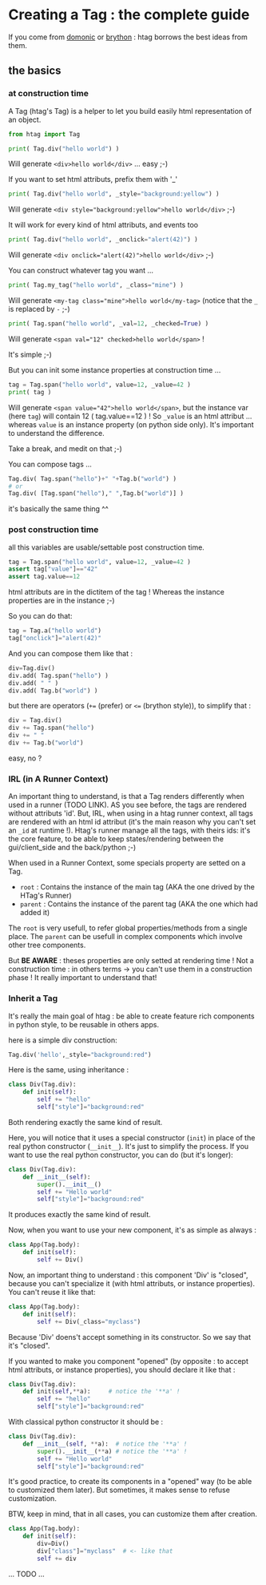 # Creating a Tag : the complete guide

If you come from [domonic](https://github.com/byteface/domonic) or [brython](https://brython.info/static_doc/fr/create.html) : htag borrows the best ideas from them.

## the basics

### at construction time
A Tag (htag's Tag) is a helper to let you build easily html representation of an object.

```python
from htag import Tag

print( Tag.div("hello world") )
```
Will generate `<div>hello world</div>` ... easy ;-)

If you want to set html attributs, prefix them with '_'

```python
print( Tag.div("hello world", _style="background:yellow") )
```
Will generate `<div style="background:yellow">hello world</div>` ;-)

It will work for every kind of html attributs, and events too

```python
print( Tag.div("hello world", _onclick="alert(42)") )
```
Will generate `<div onclick="alert(42)">hello world</div>` ;-)

You can construct whatever tag you want ...

```python
print( Tag.my_tag("hello world", _class="mine") )
```
Will generate `<my-tag class="mine">hello world</my-tag>` (notice that the `_` is replaced by `-` ;-)

```python
print( Tag.span("hello world", _val=12, _checked=True) )
```
Will generate `<span val="12" checked>hello world</span>` !

It's simple ;-)

But you can init some instance properties at construction time ...
```python
tag = Tag.span("hello world", value=12, _value=42 )
print( tag )
```
Will generate `<span value="42">hello world</span>`, but the instance var (here `tag`) will contain 12 ( tag.value==12 ) !
So `_value` is an html attribut ... whereas `value` is an instance property (on python side only). It's important to understand the difference.

Take a break, and medit on that ;-)

You can compose tags ...
```python
Tag.div( Tag.span("hello")+" "+Tag.b("world") )
# or
Tag.div( [Tag.span("hello")," ",Tag.b("world")] )
```
it's basically the same thing ^^

### post construction time

all this variables are usable/settable post construction time.
```python
tag = Tag.span("hello world", value=12, _value=42 )
assert tag["value"]=="42"
assert tag.value==12
```
html attributs are in the dictitem of the tag ! Whereas the instance properties are in the instance ;-)

So you can do that:
```python
tag = Tag.a("hello world")
tag["onclick"]="alert(42)"
```
And you can compose them like that :

```python
div=Tag.div()
div.add( Tag.span("hello") )
div.add( " " )
div.add( Tag.b("world") )
```

but there are operators (`+=` (prefer) or `<=` (brython style)), to simplify that :
```python
div = Tag.div()
div += Tag.span("hello")
div += " "
div += Tag.b("world")
```

easy, no ?

### IRL (in A Runner Context)

An important thing to understand, is that a Tag renders differently when used in a runner (TODO LINK).
AS you see before, the tags are rendered without attributs 'id'. But, IRL, when using in a htag runner context, all tags are rendered with an html id attribut (it's the main reason why you can't set an `_id` at runtime !). Htag's runner manage all the tags, with theirs ids: it's the core feature, to be able to keep states/rendering between the gui/client_side and the back/python ;-)

When used in a Runner Context, some specials property are setted on a Tag.
 * `root` : Contains the instance of the main tag (AKA the one drived by the HTag's Runner)
 * `parent` : Contains the instance of the parent tag (AKA the one which had added it)

The `root` is very usefull, to refer global properties/methods from a single place. The `parent` can be usefull in complex components which involve other tree components.

But **BE AWARE** : theses properties are only setted at rendering time ! Not a construction time : in others terms -> you can't use them in a construction phase ! It really important to understand that!

### Inherit a Tag

It's really the main goal of htag : be able to create feature rich components in python style, to be reusable in others apps.

here is a simple div construction:
``` python
Tag.div('hello',_style="background:red")
```

Here is the same, using inheritance :

``` python
class Div(Tag.div):
    def init(self):
        self += "hello"
        self["style"]="background:red"
```
Both rendering exactly the same kind of result.

Here, you will notice that it uses a special constructor (`init`) in place of the real python constructor (`__init__`). It's just to simplify the process. If you want to use the real python constructor, you can do (but it's longer):

``` python
class Div(Tag.div):
    def __init__(self):
        super().__init__()
        self += "Hello world" 
        self["style"]="background:red"
``` 
It produces exactly the same kind of result.

Now, when you want to use your new component, it's as simple as always :

``` python
class App(Tag.body):
    def init(self):
        self += Div()
```

Now, an important thing to understand : this component 'Div' is "closed", because you can't specialize it (with html attributs, or instance properties).
You can't reuse it like that:

``` python
class App(Tag.body):
    def init(self):
        self += Div(_class="myclass")
```

Because 'Div' doens't accept something in its constructor. So we say that it's "closed".

If you wanted to make you component "opened" (by opposite : to accept html attributs, or instance properties), you should declare it like that :
``` python
class Div(Tag.div):
    def init(self,**a):     # notice the '**a' !
        self += "hello"
        self["style"]="background:red"
```

With classical python constructor it should be :
``` python
class Div(Tag.div):
    def __init__(self, **a):  # notice the '**a' !
        super().__init__(**a) # notice the '**a' !
        self += "Hello world" 
        self["style"]="background:red"
``` 

It's good practice, to create its components in a "opened" way (to be able to customized them later). But sometimes, it makes sense to refuse customization.

BTW, keep in mind, that in all cases, you can customize them after creation.
``` python
class App(Tag.body):
    def init(self):
        div=Div()
        div["class"]="myclass"  # <- like that
        self += div
```

... TODO ...
